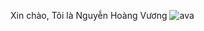 Xin chào, Tôi là Nguyễn Hoàng Vương ![ava](https://user-images.githubusercontent.com/104070703/221396082-43375006-42c6-4650-8f16-db248e1f5d67.png)
